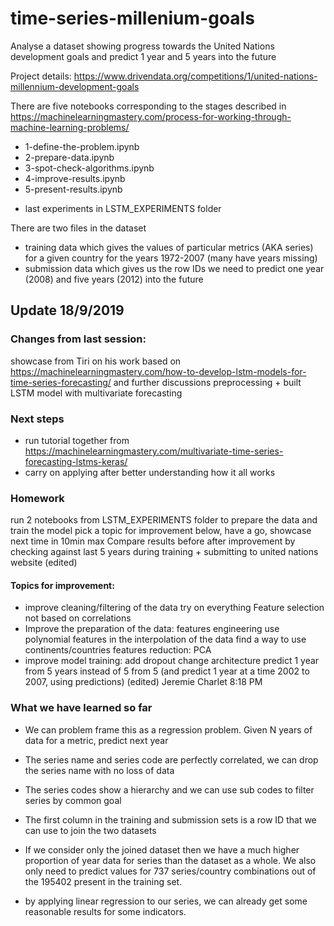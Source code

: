 # time-series-millenium-goals
Analyse a dataset showing progress towards the United Nations development goals and predict 1 year and 5 years into the future

Project details:
https://www.drivendata.org/competitions/1/united-nations-millennium-development-goals

There are five notebooks corresponding to the stages described in https://machinelearningmastery.com/process-for-working-through-machine-learning-problems/

* 1-define-the-problem.ipynb
* 2-prepare-data.ipynb 
* 3-spot-check-algorithms.ipynb
* 4-improve-results.ipynb
* 5-present-results.ipynb

+ last experiments in LSTM_EXPERIMENTS folder

There are two files in the dataset
* training data which gives the values of particular metrics (AKA series) for a given country for the years 1972-2007 (many have years missing)
* submission data which gives us the row IDs we need to predict one year (2008) and five years (2012) into the future

## Update 18/9/2019

### Changes from last session:
showcase from Tiri on his work based on https://machinelearningmastery.com/how-to-develop-lstm-models-for-time-series-forecasting/ and further discussions
preprocessing + built LSTM model with multivariate forecasting 

### Next steps

- run tutorial together from https://machinelearningmastery.com/multivariate-time-series-forecasting-lstms-keras/
- carry on applying after better understanding how it all works


### Homework

run 2 notebooks from LSTM_EXPERIMENTS folder to prepare the data and train the model
pick a topic for improvement below, have a go, showcase next time in 10min max
Compare results before after improvement by checking against last 5 years during training + submitting to united nations website (edited) 

#### Topics for improvement:
- improve cleaning/filtering of the data
try on everything
Feature selection not based on correlations
- Improve the preparation of the data:
features engineering
use polynomial features in the interpolation of the data
find a way to use continents/countries
features reduction: PCA
- improve model training:
add dropout
change architecture
predict 1 year from 5 years instead of 5 from 5 (and predict 1 year at a time 2002 to 2007, using predictions) (edited) 
Jeremie Charlet 8:18 PM



### What we have learned so far
* We can problem frame this as a regression problem. Given N years of data for a metric, predict next year

* The series name and series code are perfectly correlated, we can drop the series name with no loss of data
* The series codes show a hierarchy and we can use sub codes to filter series by common goal

* The first column in the training and submission sets is a row ID that we can use to join the two datasets
* If we consider only the joined dataset then we have a much higher proportion of year data for series than the dataset as a whole. We also only need to predict values for 737 series/country combinations out of the 195402 present in the training set.

* by applying linear regression to our series, we can already get some reasonable results for some indicators. 
